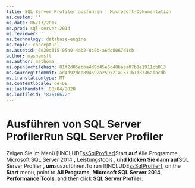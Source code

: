 ```yaml
---
title: SQL Server Profiler ausführen | Microsoft-Dokumentation
ms.custom: ''
ms.date: 06/13/2017
ms.prod: sql-server-2014
ms.reviewer: ''
ms.technology: database-engine
ms.topic: conceptual
ms.assetid: 6e20d315-05a0-4ab2-8c0b-a6dd8067d1cb
author: mashamsft
ms.author: mathoma
ms.openlocfilehash: 81f2d05ebba4d9d45e5d48baea07b1e1911cb813
ms.sourcegitcommit: ad4d92dce894592a259721a1571b1d8736abacdb
ms.translationtype: MT
ms.contentlocale: de-DE
ms.lasthandoff: 08/04/2020
ms.locfileid: "87616672"
---
```

# <a name="run-sql-server-profiler"></a><span data-ttu-id="a325b-102">Ausführen von SQL Server Profiler</span><span class="sxs-lookup"><span data-stu-id="a325b-102">Run SQL Server Profiler</span></span>
  <span data-ttu-id="a325b-103">Zeigen Sie im Menü [!INCLUDE[ssSqlProfiler](../includes/sssqlprofiler-md.md)]Start **auf** Alle Programme **,** Microsoft SQL Server 2014 **,** Leistungstools **, und klicken Sie dann auf**SQL Server Profiler **, um**auszuführen.</span><span class="sxs-lookup"><span data-stu-id="a325b-103">To run [!INCLUDE[ssSqlProfiler](../includes/sssqlprofiler-md.md)], on the **Start** menu, point to **All Programs**, **Microsoft SQL Server 2014**, **Performance Tools**, and then click **SQL Server Profiler**.</span></span>  
  
  
